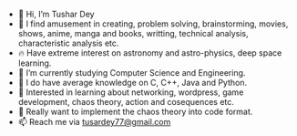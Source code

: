 - 👋 Hi, I’m Tushar Dey
- 🦼 I find amusement in creating, problem solving, brainstorming, movies, shows, anime, manga and books, writting, technical analysis, characteristic analysis etc.
- 🔥 Have extreme interest on astronomy and astro-physics, deep space learning.
- 🌱 I’m currently studying Computer Science and Engineering.
- 👋 I do have average knowledge on C, C++, Java and Python.
- 💞️ Interested in learning about networking, wordpress, game development, chaos theory, action and cosequences etc.
- 🎉 Really want to implement the chaos theory into code format.
- 📫 Reach me via tusardey77@gmail.com

<!---
TusharDey99/TusharDey99 is a ✨ special ✨ repository because its `README.md` (this file) appears on your GitHub profile.
You can click the Preview link to take a look at your changes.
--->
